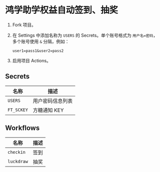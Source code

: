# 鸿学助学权益自动签到、抽奖

1. Fork 项目。
2. 在 Settings 中添加名称为 `USERS` 的 Secrets。单个账号格式为 `用户名=密码`，多个账号使用 `&` 分隔，例如：

    ```
    user1=pass1&user2=pass2
    ``` 

3. 启用项目 Actions。

## Secrets

| 名称 | 描述 |
| - | - |
| `USERS` | 用户密码信息列表 |
| `FT_SCKEY` | 方糖通知 KEY |

## Workflows

| 名称 | 描述 |
| - | - |
| `checkin` | 签到 |
| `luckdraw` | 抽奖 |
